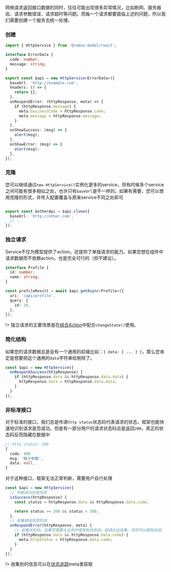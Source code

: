 网络请求返回接口数据的同时，往往可能出现很多异常情况，比如断网、服务器宕、请求参数错误、请求超时等问题。而每一个请求都要面临上述的问题，所以我们需要创建一个服务去统一处理。

### 创建

```typescript
import { HttpService } from '@redux-model/react';

interface ErrorData {
  code: number;
  message: string;
}

export const $api = new HttpService<ErrorData>({
  baseUrl: 'http://example.com',
  headers: () => {
    return {};
  },
  onRespondError: (httpResponse, meta) => {
    if (httpResponse.message) {
      meta.businessCode = httpResponse.code;
      meta.message = httpResponse.message;
    }
  },
  onShowSuccess: (msg) => {
    alert(msg);
  },
  onShowError: (msg) => {
    alert(msg);
  },
});
```

### 克隆
您可以继续通过`new HttpService()`实例化更多的service，但有时候多个service之间可能有很多相似之处，也许只有`baseUrl`是不一样的。如果有需要，您可以使用克隆的形式，并传入配置覆盖与原来service不同之处即可
```typescript

export const $otherApi = $api.clone({
  baseUrl: 'http://other.com',
  // ...
});
```

### 独立请求
Service不仅为模型提供了action，还提供了单独请求的能力。如果您想在组件中请求数据而不依赖action，也是完全可行的（但不建议）。
```typescript
interface Profile {
  id: number;
  name: string;
}

const profileResult = await $api.getAsync<Profile>({
  uri: '/api/profile',
  query: {
    id: 10,
  },
});
```
!> 独立请求的主要场景是在[组合Action](/zh-cn/define-compose-action.md)中配合`changeState()`使用。

### 简化结构
如果您的请求数据总是会有一个通用的前缀比如：`{ data: { ... } }`，那么您肯定是想要把这个通用的`data`字符串给剔除了。
```typescript
const $api = new HttpService({
  onRespondSuccess(httpResponse) {
    if (httpResponse.data && httpResponse.data.data) {
      httpResponse.data = httpResponse.data.data;
    }
  }
});
```

### 非标准接口
对于标准的接口，我们总是传递`http status`状态码代表请求的状态，框架也能快速地识别请求是否成功。但是有一部分用户的请求状态码总是返回`200`，真正的状态码反而隐藏在数据中
```typescript
// http status: 200
{
  code: 400
  msg: '缺少参数',
  data: null,
}
```
对于这种接口，框架无法正常判断，需要用户自行处理
```typescript
const $api = new HttpService({
  // 判断成功还是失败
  isSuccess(httpResponse) {
    const status = httpResponse.data && httpResponse.data.code;

    return status >= 200 && status < 300;
  },
  // 收集错误信息阶段
  onRespondError(httpResponse, meta) {
    // 收集状态码。如果您需要在业务中使用到状态码，就请在此收集，否则可以删除这段。
    if (httpResponse.data && httpResponse.data.code) {
      meta.httpStatus = httpResponse.data.code;
    }
  }
});
```

!> 收集到的信息可以在[状态追踪](/zh-cn/meta.md)meta里获取
